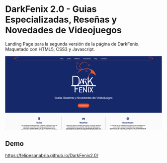 # DarkFenix 2.0 - Guias Especializadas, Reseñas y Novedades de Videojuegos
Landing Page para la segunda versión de la página de DarkFenix. Maquetado con HTML5, CSS3 y Javascript. 

![DarkFenix](https://raw.githubusercontent.com/FelipeSanabria/DarkFenix2.0/master/darkfenix2.png)

## Demo
https://felipesanabria.github.io/DarkFenix2.0/
